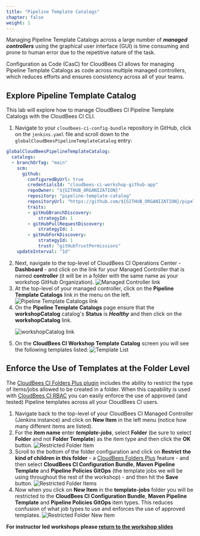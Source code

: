```yaml
---
title: "Pipeline Template Catalogs"
chapter: false
weight: 1
---
```


Managing Pipeline Template Catalogs across a large number of ***managed controllers*** using the graphical user interface (GUI) is time consuming and prone to human error due to the repetitive nature of the task.

Configuration as Code (CasC) for CloudBees CI allows for managing Pipeline Template Catalogs as code across multiple managed controllers, which reduces efforts and ensures consistency across all of your teams.


## Explore Pipeline Template Catalog
This lab will explore how to manage CloudBees CI Pipeline Template Catalogs with the CloudBees CI CLI. 

1. Navigate to your `cloudbees-ci-config-bundle` repository in GitHub, click on the `jenkins.yaml` file and scroll down to the `globalCloudBeesPipelineTemplateCatalog` entry:

```yaml
globalCloudBeesPipelineTemplateCatalog:
  catalogs:
  - branchOrTag: "main"
    scm:
      github:
        configuredByUrl: true
        credentialsId: "cloudbees-ci-workshop-github-app"
        repoOwner: "${GITHUB_ORGANIZATION}"
        repository: "pipeline-template-catalog"
        repositoryUrl: "https://github.com/${GITHUB_ORGANIZATION}/pipeline-template-catalog.git"
        traits:
        - gitHubBranchDiscovery:
            strategyId: 1
        - gitHubPullRequestDiscovery:
            strategyId: 1
        - gitHubForkDiscovery:
            strategyId: 1
            trust: "gitHubTrustPermissions"
    updateInterval: "1d"
```

2. Next, navigate to the top-level of CloudBees CI Operations Center - **Dashboard** - and click on the link for your Managed Controller that is named **controller** (it will be in a folder with the same name as your workshop GitHub Organization). ![Managed Controller link](managed-controller-link.png?width=60pc)
3. At the top-level of your managed controller, click on the **Pipeline Template Catalogs** link in the menu on the left. ![Pipeline Template Catalogs link](catalog-link.png?width=40pc)
4. On the **Pipeline Template Catalogs** page ensure that the **workshopCatalog** catalog's **Status** is ***Healthy*** and then click on the **workshopCatalog** link. <p>![workshopCatalog link](workshopcatalog-link.png?width=50pc)
5.  On the **CloudBees CI Workshop Template Catalog** screen you will see the following templates listed: ![Template List](workshop-template-list.png?width=50pc)

## Enforce the Use of Templates at the Folder Level
The [CloudBees CI Folders Plus plugin](https://docs.cloudbees.com/docs/cloudbees-ci/latest/cloud-secure-guide/folders-plus) includes the ability to restrict the type of items/jobs allowed to be created in a folder. When this capability is used with [CloudBees CI RBAC](https://docs.beescloud.com/docs/cloudbees-ci/latest/cloud-secure-guide/rbac) you can easily enforce the use of approved (and tested) Pipeline templates across all your CloudBees CI users.

1. Navigate back to the top-level of your CloudBees CI Managed Controller (Jenkins instance) and click on **New Item** in the left menu (notice how many different items are listed).
2. For the **item name** enter ***template-jobs***, select **Folder** (be sure to select **Folder** and not **Folder Template**) as the item type and then click the **OK** button. ![Restricted Folder Item](new-folder-click.png?width=50pc)
3. Scroll to the bottom of the folder configuration and click on **Restrict the kind of children in this folder** - a [CloudBees Folders Plus](https://docs.cloudbees.com/docs/cloudbees-core/latest/cloud-secure-guide/folders-plus) feature - and then select **CloudBees CI Configuration Bundle**, **Maven Pipeline Template** and **Pipeline Policies GitOps** (the template jobs we will be using throughout the rest of the workshop) - and then hit the **Save** button. ![Restricted Folder Items](restricted-items-check.png?width=40pc)
4. Now when you click on **New Item** in the **template-jobs** folder you will be restricted to the **CloudBees CI Configuration Bundle**, **Maven Pipeline Template** and **Pipeline Policies GitOps** item types. This reduces confusion of what job types to use and enforces the use of approved templates. ![Restricted Folder New Item](restricted-folder-new-item.png?width=30pc)

**For instructor led workshops please <a href="https://cloudbees-days.github.io/cloudbees-field-workshops/cloudbees-ci/#pipeline-template-catalog-overview">return to the workshop slides</a>**   

